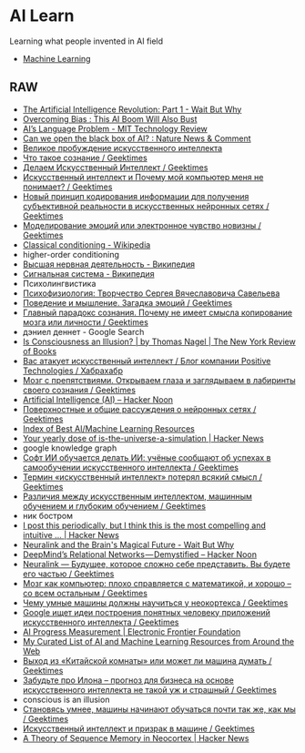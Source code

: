 # AI Learn
Learning what people invented in AI field

- [Machine Learning](ml)

## RAW
- [The Artificial Intelligence Revolution: Part 1 - Wait But Why](https://waitbutwhy.com/2015/01/artificial-intelligence-revolution-1.html)
- [Overcoming Bias : This AI Boom Will Also Bust](http://www.overcomingbias.com/2016/12/this-ai-boom-will-also-bust.html)
- [AI’s Language Problem - MIT Technology Review](https://www.technologyreview.com/s/602094/ais-language-problem/?set=602129)
- [Can we open the black box of AI? : Nature News & Comment](http://www.nature.com/news/can-we-open-the-black-box-of-ai-1.20731)
- [Великое пробуждение искусственного интеллекта](https://vc.ru/21767-the-great-ai-awakening)
- [Что такое сознание / Geektimes](https://geektimes.ru/post/283948/)
- [Делаем Искусственный Интеллект / Geektimes](https://geektimes.ru/post/25605/)
- [Искусственный интеллект и Почему мой компьютер меня не понимает? / Geektimes](https://geektimes.ru/post/193000/)
- [Новый принцип кодирования информации для получения субъективной реальности в искусственных нейронных сетях / Geektimes](https://geektimes.ru/post/283438/)
- [Моделирование эмоций или электронное чувство новизны / Geektimes](https://geektimes.ru/post/280392/)
- [Classical conditioning - Wikipedia](https://en.wikipedia.org/wiki/Classical_conditioning)
- higher-order conditioning
- [Высшая нервная деятельность - Википедия](https://ru.wikipedia.org/wiki/Высшая_нервная_деятельность)
- [Сигнальная система - Википедия](https://ru.wikipedia.org/wiki/Сигнальная_система)
- Психолингвистика
- [Психофизиология: Творчество Сергея Вячеславовича Савельева](http://scorcher.ru/neuro/neuro_sys/Savelyev/Sergey_Vjacheslavovicha_Savelyevs_creativity.php)
- [Поведение и мышление. Загадка эмоций / Geektimes](https://geektimes.ru/post/240400/)
- [Главный парадокс сознания. Почему не имеет смысла копирование мозга или личности / Geektimes](https://geektimes.ru/post/284304/)
- дэниел деннет - Google Search
- [Is Consciousness an Illusion? | by Thomas Nagel | The New York Review of Books](http://www.nybooks.com/articles/2017/03/09/is-consciousness-an-illusion-dennett-evolution/)
- [Вас атакует искусственный интеллект / Блог компании Positive Technologies / Хабрахабр](https://habrahabr.ru/company/pt/blog/321586/)
- [Мозг с препятствиями. Открываем глаза и заглядываем в лабиринты своего сознания / Geektimes](https://geektimes.ru/post/285762/)
- [Artificial Intelligence (AI) – Hacker Noon](https://hackernoon.com/artificial-intelligence/home)
- [Поверхностные и общие рассуждения о нейронных сетях / Geektimes](https://geektimes.ru/post/286658/)
- [Index of Best AI/Machine Learning Resources](https://hackernoon.com/index-of-best-ai-machine-learning-resources-71ba0c73e34d)
- [Your yearly dose of is-the-universe-a-simulation | Hacker News](https://news.ycombinator.com/item?id=13928789)
- google knowledge graph
- [Софт ИИ обучается делать ИИ: учёные сообщают об успехах в самообучении искусственного интеллекта / Geektimes](https://geektimes.ru/post/284978/)
- [Термин «искусственный интеллект» потерял всякий смысл / Geektimes](https://geektimes.ru/post/287594/)
- [Различия между искусственным интеллектом, машинным обучением и глубоким обучением / Geektimes](https://geektimes.ru/post/286306/)
- ник бостром
- [I post this periodically, but I think this is the most compelling and intuitive ... | Hacker News](https://news.ycombinator.com/item?id=13975323)
- [Neuralink and the Brain's Magical Future - Wait But Why](https://waitbutwhy.com/2017/04/neuralink.html)
- [DeepMind’s Relational Networks — Demystified – Hacker Noon](https://hackernoon.com/deepmind-relational-networks-demystified-b593e408b643)
- [Neuralink — Будущее, которое сложно себе представить. Вы будете его частью / Geektimes](https://geektimes.ru/post/290963/)
- [Мозг как компьютер: плохо справляется с математикой, и хорошо – со всем остальным / Geektimes](https://geektimes.ru/post/291035/)
- [Чему умные машины должны научиться у неокортекса / Geektimes](https://geektimes.ru/post/291155/#comment_10197121)
- [Google ищет идеи построения понятных человеку приложений искусственного интеллекта / Geektimes](https://geektimes.ru/post/291141/)
- [AI Progress Measurement | Electronic Frontier Foundation](https://www.eff.org/ai/metrics)
- [My Curated List of AI and Machine Learning Resources from Around the Web](https://unsupervisedmethods.com/my-curated-list-of-ai-and-machine-learning-resources-from-around-the-web-9a97823b8524)
- [Выход из «Китайской комнаты» или может ли машина думать / Geektimes](https://geektimes.ru/post/291991/)
- [Забудьте про Илона – прогноз для бизнеса на основе искусственного интеллекта не такой уж и страшный / Geektimes](https://geektimes.ru/post/294357/)
- conscious is an illusion
- [Становясь умнее, машины начинают обучаться почти так же, как мы / Geektimes](https://geektimes.ru/post/286432/)
- [Искусственный интеллект и призрак в машине / Geektimes](https://geektimes.ru/post/286554/)
- [A Theory of Sequence Memory in Neocortex | Hacker News](https://news.ycombinator.com/item?id=15533024)

